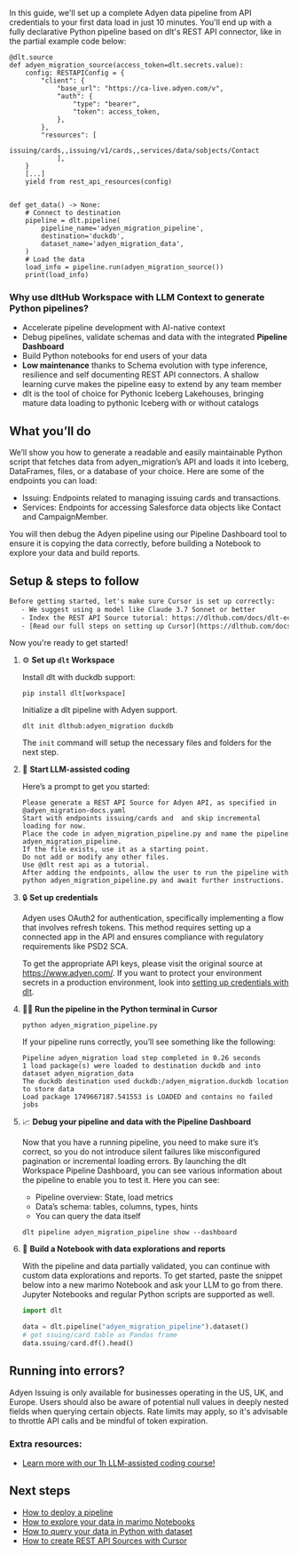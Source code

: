 In this guide, we'll set up a complete Adyen data pipeline from API credentials to your first data load in just 10 minutes. You'll end up with a fully declarative Python pipeline based on dlt's REST API connector, like in the partial example code below:

```python-outcome
@dlt.source
def adyen_migration_source(access_token=dlt.secrets.value):
    config: RESTAPIConfig = {
        "client": {
            "base_url": "https://ca-live.adyen.com/v",
            "auth": {
                "type": "bearer",
                "token": access_token,
            },
        },
        "resources": [
            issuing/cards,,issuing/v1/cards,,services/data/sobjects/Contact
            ],
    }
    [...]
    yield from rest_api_resources(config)


def get_data() -> None:
    # Connect to destination
    pipeline = dlt.pipeline(
        pipeline_name='adyen_migration_pipeline',
        destination='duckdb',
        dataset_name='adyen_migration_data', 
    )
    # Load the data
    load_info = pipeline.run(adyen_migration_source())
    print(load_info) 
```

### Why use dltHub Workspace with LLM Context to generate Python pipelines?

- Accelerate pipeline development with AI-native context
- Debug pipelines, validate schemas and data with the integrated **Pipeline Dashboard**
- Build Python notebooks for end users of your data
- **Low maintenance** thanks to Schema evolution with type inference, resilience and self documenting REST API connectors. A shallow learning curve makes the pipeline easy to extend by any team member
- dlt is the tool of choice for Pythonic Iceberg Lakehouses, bringing mature data loading to pythonic Iceberg with or without catalogs

## What you’ll do

We’ll show you how to generate a readable and easily maintainable Python script that fetches data from adyen_migration’s API and loads it into Iceberg, DataFrames, files, or a database of your choice. Here are some of the endpoints you can load:

- Issuing: Endpoints related to managing issuing cards and transactions.
- Services: Endpoints for accessing Salesforce data objects like Contact and CampaignMember.

You will then debug the Adyen pipeline using our Pipeline Dashboard tool to ensure it is copying the data correctly, before building a Notebook to explore your data and build reports.

## Setup & steps to follow

```default
Before getting started, let's make sure Cursor is set up correctly:
   - We suggest using a model like Claude 3.7 Sonnet or better
   - Index the REST API Source tutorial: https://dlthub.com/docs/dlt-ecosystem/verified-sources/rest_api/ and add it to context as **@dlt rest api**
   - [Read our full steps on setting up Cursor](https://dlthub.com/docs/dlt-ecosystem/llm-tooling/cursor-restapi#23-configuring-cursor-with-documentation)
```

Now you're ready to get started!

1. ⚙️ **Set up `dlt` Workspace**
    
    Install dlt with duckdb support:
    ```shell
    pip install dlt[workspace]
    ```

    Initialize a dlt pipeline with Adyen support.
    ```shell
    dlt init dlthub:adyen_migration duckdb
    ```

    The `init` command will setup the necessary files and folders for the next step.
    
2. 🤠 **Start LLM-assisted coding**
    
    Here’s a prompt to get you started:
    
    ```prompt
    Please generate a REST API Source for Adyen API, as specified in @adyen_migration-docs.yaml 
    Start with endpoints issuing/cards and  and skip incremental loading for now. 
    Place the code in adyen_migration_pipeline.py and name the pipeline adyen_migration_pipeline. 
    If the file exists, use it as a starting point. 
    Do not add or modify any other files. 
    Use @dlt rest api as a tutorial. 
    After adding the endpoints, allow the user to run the pipeline with python adyen_migration_pipeline.py and await further instructions.
    ```

    
3. 🔒 **Set up credentials** 
    
    Adyen uses OAuth2 for authentication, specifically implementing a flow that involves refresh tokens. This method requires setting up a connected app in the API and ensures compliance with regulatory requirements like PSD2 SCA.
    
    To get the appropriate API keys, please visit the original source at https://www.adyen.com/.
    If you want to protect your environment secrets in a production environment, look into [setting up credentials with dlt](https://dlthub.com/docs/walkthroughs/add_credentials).
    
4. 🏃‍♀️ **Run the pipeline in the Python terminal in Cursor**
    
    ```shell
    python adyen_migration_pipeline.py
    ```
    
    If your pipeline runs correctly, you’ll see something like the following:
    
    ```shell
    Pipeline adyen_migration load step completed in 0.26 seconds
    1 load package(s) were loaded to destination duckdb and into dataset adyen_migration_data
    The duckdb destination used duckdb:/adyen_migration.duckdb location to store data
    Load package 1749667187.541553 is LOADED and contains no failed jobs
    ```
    
5. 📈 **Debug your pipeline and data with the Pipeline Dashboard**

    Now that you have a running pipeline, you need to make sure it’s correct, so you do not introduce silent failures like misconfigured pagination or incremental loading errors. By launching the dlt Workspace Pipeline Dashboard, you can see various information about the pipeline to enable you to test it. Here you can see:
    - Pipeline overview: State, load metrics
    - Data’s schema: tables, columns, types, hints
    - You can query the data itself
    
    ```shell
    dlt pipeline adyen_migration_pipeline show --dashboard
    ```
    
6. 🐍 **Build a Notebook with data explorations and reports**

    With the pipeline and data partially validated, you can continue with custom data explorations and reports. To get started, paste the snippet below into a new marimo Notebook and ask your LLM to go from there. Jupyter Notebooks and regular Python scripts are supported as well.

    
    ```python
    import dlt

   data = dlt.pipeline("adyen_migration_pipeline").dataset()
   # get ssuing/card table as Pandas frame
   data.ssuing/card.df().head()
    ```

## Running into errors?

Adyen Issuing is only available for businesses operating in the US, UK, and Europe. Users should also be aware of potential null values in deeply nested fields when querying certain objects. Rate limits may apply, so it's advisable to throttle API calls and be mindful of token expiration.

### Extra resources:

- [Learn more with our 1h LLM-assisted coding course!](https://www.youtube.com/watch?v=GGid70rnJuM)

## Next steps

- [How to deploy a pipeline](https://dlthub.com/docs/walkthroughs/deploy-a-pipeline)
- [How to explore your data in marimo Notebooks](https://dlthub.com/docs/general-usage/dataset-access/marimo)
- [How to query your data in Python with dataset](https://dlthub.com/docs/general-usage/dataset-access/dataset)
- [How to create REST API Sources with Cursor](https://dlthub.com/docs/dlt-ecosystem/llm-tooling/cursor-restapi)